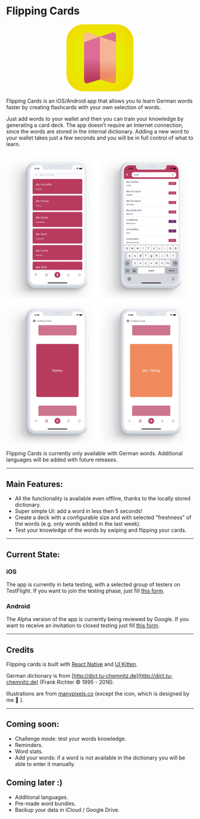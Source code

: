 # Flipping Cards

<p align="center">
    <img src="img/icon.png" width="180">
</p>


Flipping Cards is an iOS/Android app that allows you to learn German words faster by creating flashcards with your own selection of words.

Just add words to your wallet and then you can train your knowledge by generating a card deck.
The app doesn’t require an Internet connection, since the words are stored in the internal dictionary. Adding a new word to your wallet takes just a few seconds and you will be in full control of what to learn.


![Screenshots A](screenshots/app_screens_A.png)
![Screenshots B](screenshots/app_screens_B.png)


Flipping Cards is currently only available with German words. Additional languages will be added with future releases.

---

## Main Features:
- All the functionality is available even offline, thanks to the locally stored dictionary.
- Super simple UI: add a word in less then 5 seconds!
- Create a deck with a configurable size and with selected "freshness" of the words (e.g. only words added in the last week).
- Test your knowledge of the words by swiping and flipping your cards.

---

## Current State:
### iOS
The app is currently in beta testing, with a selected group of testers on TestFlight. If you want to join the testing phase, just fill [this form](https://antoniocosentino1.typeform.com/to/fRXYTkS9).

### Android
The Alpha version of the app is currently being reviewed by Google. If you want to receive an invitation to closed testing just fill [this form](https://antoniocosentino1.typeform.com/to/fRXYTkS9).


---

## Credits
Flipping cards is built with [React Native](https://reactnative.dev/) and [UI Kitten](https://akveo.github.io/react-native-ui-kitten/).

German dictionary is from [http://dict.tu-chemnitz.de](http://dict.tu-chemnitz.de) (Frank Richter © 1995 - 2016).

Illustrations are from [manypixels.co](https://manypixels.co) (except the icon, which is designed by me 🙂 ).

---

## Coming soon:
- Challenge mode: test your words knowledge.
- Reminders.
- Word stats.
- Add your words: if a word is not available in the dictionary you will be able to enter it manually.

## Coming later :)
- Additional languages.
- Pre-made word bundles.
- Backup your data in iCloud / Google Drive.
